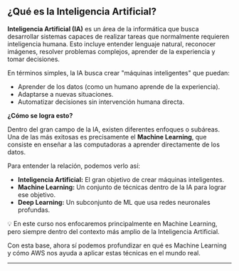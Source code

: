 <h2>¿Qué es la Inteligencia Artificial?</h2>

<p><strong>Inteligencia Artificial (IA)</strong> es un área de la informática que busca desarrollar sistemas capaces de realizar tareas que normalmente requieren inteligencia humana. 
Esto incluye entender lenguaje natural, reconocer imágenes, resolver problemas complejos, aprender de la experiencia y tomar decisiones.</p>

<p>En términos simples, la IA busca crear "máquinas inteligentes" que puedan:</p>
<ul>
    <li>Aprender de los datos (como un humano aprende de la experiencia).</li>
    <li>Adaptarse a nuevas situaciones.</li>
    <li>Automatizar decisiones sin intervención humana directa.</li>
</ul>

<p><strong>¿Cómo se logra esto?</strong></p>
<p>Dentro del gran campo de la IA, existen diferentes enfoques o subáreas. Una de las más exitosas es precisamente el <strong>Machine Learning</strong>, que consiste en enseñar a las computadoras a aprender directamente de los datos.</p>

<p>Para entender la relación, podemos verlo así:</p>
<ul>
    <li><strong>Inteligencia Artificial:</strong> El gran objetivo de crear máquinas inteligentes.</li>
    <li><strong>Machine Learning:</strong> Un conjunto de técnicas dentro de la IA para lograr ese objetivo.</li>
    <li><strong>Deep Learning:</strong> Un subconjunto de ML que usa redes neuronales profundas.</li>
</ul>

<p>💡 En este curso nos enfocaremos principalmente en Machine Learning, pero siempre dentro del contexto más amplio de la Inteligencia Artificial.</p>

<p>Con esta base, ahora sí podemos profundizar en qué es Machine Learning y cómo AWS nos ayuda a aplicar estas técnicas en el mundo real.</p>

<hr>

